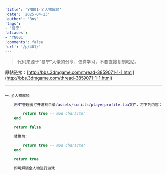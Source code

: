 ```yaml
---
'title': 'YN001-全人物解锁'
'date': '2025-04-23'
'author': 'Bny'
'tags':
- '易宁'
'aliases':
- 'YN001'
'comments': false
'url': '/p/481/'
---
```


> 代码来源于“易宁”大佬的分享，仅供学习，不要直接复制粘贴。

原帖链接：[http://bbs.3dmgame.com/thread-3859071-1-1.html](http://bbs.3dmgame.com/thread-3859071-1-1.html)

---

```lua  

一.全人物解锁

	用MT管理器打开游戏目录/assets/scripts/playerprofile.lua文件，将下列内容：

		return true -- mod character
	end

	return false

	替换为：

		return true -- mod character
	end

	return true

	即可解锁全人物进行游戏

```  

